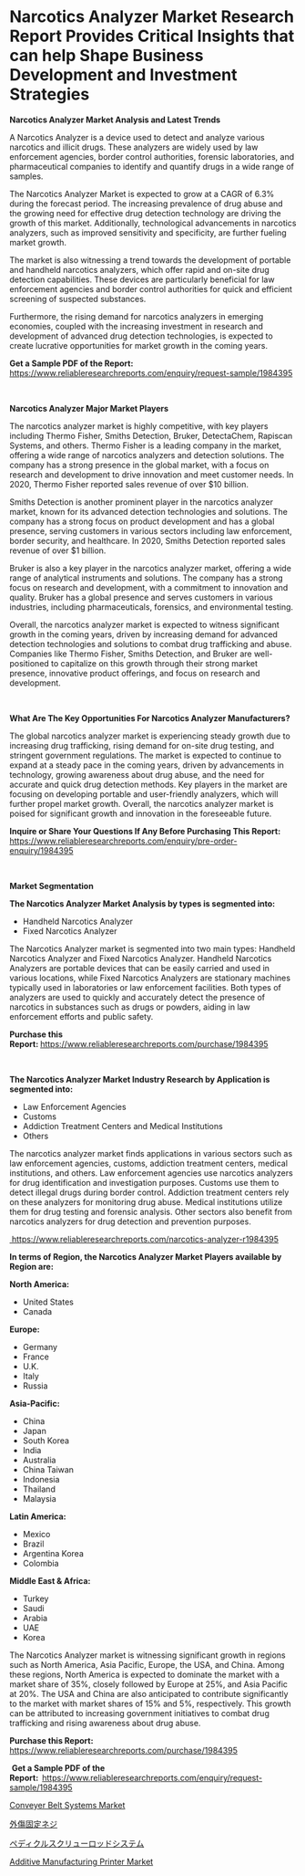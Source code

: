 <p><h1>Narcotics Analyzer Market Research Report Provides Critical Insights that can help Shape Business Development and Investment Strategies</h1></p><p><strong>Narcotics Analyzer Market Analysis and Latest Trends</strong></p>
<p><p>A Narcotics Analyzer is a device used to detect and analyze various narcotics and illicit drugs. These analyzers are widely used by law enforcement agencies, border control authorities, forensic laboratories, and pharmaceutical companies to identify and quantify drugs in a wide range of samples.</p><p>The Narcotics Analyzer Market is expected to grow at a CAGR of 6.3% during the forecast period. The increasing prevalence of drug abuse and the growing need for effective drug detection technology are driving the growth of this market. Additionally, technological advancements in narcotics analyzers, such as improved sensitivity and specificity, are further fueling market growth.</p><p>The market is also witnessing a trend towards the development of portable and handheld narcotics analyzers, which offer rapid and on-site drug detection capabilities. These devices are particularly beneficial for law enforcement agencies and border control authorities for quick and efficient screening of suspected substances.</p><p>Furthermore, the rising demand for narcotics analyzers in emerging economies, coupled with the increasing investment in research and development of advanced drug detection technologies, is expected to create lucrative opportunities for market growth in the coming years.</p></p>
<p><strong>Get a Sample PDF of the Report:&nbsp;</strong> <a href="https://www.reliableresearchreports.com/enquiry/request-sample/1984395">https://www.reliableresearchreports.com/enquiry/request-sample/1984395</a></p>
<p>&nbsp;</p>
<p><strong>Narcotics Analyzer Major Market Players</strong></p>
<p><p>The narcotics analyzer market is highly competitive, with key players including Thermo Fisher, Smiths Detection, Bruker, DetectaChem, Rapiscan Systems, and others. Thermo Fisher is a leading company in the market, offering a wide range of narcotics analyzers and detection solutions. The company has a strong presence in the global market, with a focus on research and development to drive innovation and meet customer needs. In 2020, Thermo Fisher reported sales revenue of over $10 billion.</p><p>Smiths Detection is another prominent player in the narcotics analyzer market, known for its advanced detection technologies and solutions. The company has a strong focus on product development and has a global presence, serving customers in various sectors including law enforcement, border security, and healthcare. In 2020, Smiths Detection reported sales revenue of over $1 billion.</p><p>Bruker is also a key player in the narcotics analyzer market, offering a wide range of analytical instruments and solutions. The company has a strong focus on research and development, with a commitment to innovation and quality. Bruker has a global presence and serves customers in various industries, including pharmaceuticals, forensics, and environmental testing.</p><p>Overall, the narcotics analyzer market is expected to witness significant growth in the coming years, driven by increasing demand for advanced detection technologies and solutions to combat drug trafficking and abuse. Companies like Thermo Fisher, Smiths Detection, and Bruker are well-positioned to capitalize on this growth through their strong market presence, innovative product offerings, and focus on research and development.</p></p>
<p>&nbsp;</p>
<p><strong>What Are The Key Opportunities For Narcotics Analyzer Manufacturers?</strong></p>
<p><p>The global narcotics analyzer market is experiencing steady growth due to increasing drug trafficking, rising demand for on-site drug testing, and stringent government regulations. The market is expected to continue to expand at a steady pace in the coming years, driven by advancements in technology, growing awareness about drug abuse, and the need for accurate and quick drug detection methods. Key players in the market are focusing on developing portable and user-friendly analyzers, which will further propel market growth. Overall, the narcotics analyzer market is poised for significant growth and innovation in the foreseeable future.</p></p>
<p><strong>Inquire or Share Your Questions If Any Before Purchasing This Report:</strong> <a href="https://www.reliableresearchreports.com/enquiry/pre-order-enquiry/1984395">https://www.reliableresearchreports.com/enquiry/pre-order-enquiry/1984395</a></p>
<p>&nbsp;</p>
<p><strong>Market Segmentation</strong></p>
<p><strong>The Narcotics Analyzer Market Analysis by types is segmented into:</strong></p>
<p><ul><li>Handheld Narcotics Analyzer</li><li>Fixed Narcotics Analyzer</li></ul></p>
<p><p>The Narcotics Analyzer market is segmented into two main types: Handheld Narcotics Analyzer and Fixed Narcotics Analyzer. Handheld Narcotics Analyzers are portable devices that can be easily carried and used in various locations, while Fixed Narcotics Analyzers are stationary machines typically used in laboratories or law enforcement facilities. Both types of analyzers are used to quickly and accurately detect the presence of narcotics in substances such as drugs or powders, aiding in law enforcement efforts and public safety.</p></p>
<p><strong>Purchase this Report:&nbsp;</strong><a href="https://www.reliableresearchreports.com/purchase/1984395">https://www.reliableresearchreports.com/purchase/1984395</a></p>
<p>&nbsp;</p>
<p><strong>The Narcotics Analyzer Market Industry Research by Application is segmented into:</strong></p>
<p><ul><li>Law Enforcement Agencies</li><li>Customs</li><li>Addiction Treatment Centers and Medical Institutions</li><li>Others</li></ul></p>
<p><p>The narcotics analyzer market finds applications in various sectors such as law enforcement agencies, customs, addiction treatment centers, medical institutions, and others. Law enforcement agencies use narcotics analyzers for drug identification and investigation purposes. Customs use them to detect illegal drugs during border control. Addiction treatment centers rely on these analyzers for monitoring drug abuse. Medical institutions utilize them for drug testing and forensic analysis. Other sectors also benefit from narcotics analyzers for drug detection and prevention purposes.</p></p>
<p><a href="https://www.reliableresearchreports.com/narcotics-analyzer-r1984395">&nbsp;https://www.reliableresearchreports.com/narcotics-analyzer-r1984395</a></p>
<p><strong>In terms of Region, the Narcotics Analyzer Market Players available by Region are:</strong></p>
<p>
    <p> <strong> North America: </strong>
        <ul>
            <li>United States</li>
            <li>Canada</li>
        </ul>
        </p> 
    <p> <strong> Europe: </strong>
        <ul>
            <li>Germany</li>
            <li>France</li>
            <li>U.K.</li>
            <li>Italy</li>
            <li>Russia</li>
        </ul>
        </p> 
    <p> <strong> Asia-Pacific: </strong>
        <ul>
            <li>China</li>
            <li>Japan</li>
            <li>South Korea</li>
            <li>India</li>
            <li>Australia</li>
            <li>China Taiwan</li>
            <li>Indonesia</li>
            <li>Thailand</li>
            <li>Malaysia</li>
        </ul>
        </p> 
    <p> <strong> Latin America: </strong>
        <ul>
            <li>Mexico</li>
            <li>Brazil</li>
            <li>Argentina Korea</li>
            <li>Colombia</li>
        </ul>
        </p> 
    <p> <strong> Middle East & Africa: </strong>
        <ul>
            <li>Turkey</li>
            <li>Saudi</li>
            <li>Arabia</li>
            <li>UAE</li>
            <li>Korea</li>
        </ul>
    </p>
    </p>
<p><p>The Narcotics Analyzer market is witnessing significant growth in regions such as North America, Asia Pacific, Europe, the USA, and China. Among these regions, North America is expected to dominate the market with a market share of 35%, closely followed by Europe at 25%, and Asia Pacific at 20%. The USA and China are also anticipated to contribute significantly to the market with market shares of 15% and 5%, respectively. This growth can be attributed to increasing government initiatives to combat drug trafficking and rising awareness about drug abuse.</p></p>
<p><strong>Purchase this Report: </strong><a href="https://www.reliableresearchreports.com/purchase/1984395">https://www.reliableresearchreports.com/purchase/1984395</a></p>
<p>&nbsp;<strong>Get a Sample PDF of the Report:&nbsp;&nbsp;</strong><a href="https://www.reliableresearchreports.com/enquiry/request-sample/1984395">https://www.reliableresearchreports.com/enquiry/request-sample/1984395</a></p>
<p><strong></strong></p>
<p><p><a href="https://github.com/DeonteStanton2023/Market-Research-Report-List-1/blob/main/conveyer-belt-systems-market.md">Conveyer Belt Systems Market</a></p><p><a href="https://github.com/AdellaPrice2023/Market-Research-Report-List-1/blob/main/5824417158328.md">外傷固定ネジ</a></p><p><a href="https://github.com/AbigaleHuel/Market-Research-Report-List-1/blob/main/7310257158329.md">ペディクルスクリューロッドシステム</a></p><p><a href="https://github.com/ZackaryHalvorson2023/Market-Research-Report-List-1/blob/main/additive-manufacturing-printer-market.md">Additive Manufacturing Printer Market</a></p></p>